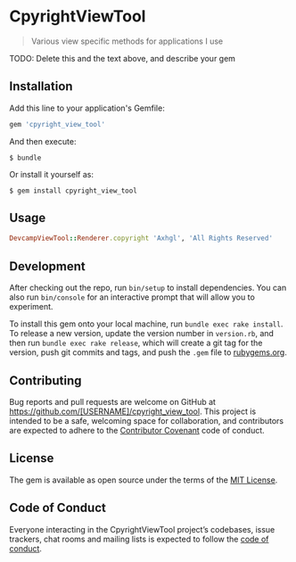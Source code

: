 # CpyrightViewTool
> Various view specific methods for applications I use

TODO: Delete this and the text above, and describe your gem

## Installation

Add this line to your application's Gemfile:

```ruby
gem 'cpyright_view_tool'
```

And then execute:

    $ bundle

Or install it yourself as:

    $ gem install cpyright_view_tool

## Usage

```ruby
DevcampViewTool::Renderer.copyright 'Axhgl', 'All Rights Reserved'
```

## Development

After checking out the repo, run `bin/setup` to install dependencies. You can also run `bin/console` for an interactive prompt that will allow you to experiment.

To install this gem onto your local machine, run `bundle exec rake install`. To release a new version, update the version number in `version.rb`, and then run `bundle exec rake release`, which will create a git tag for the version, push git commits and tags, and push the `.gem` file to [rubygems.org](https://rubygems.org).

## Contributing

Bug reports and pull requests are welcome on GitHub at https://github.com/[USERNAME]/cpyright_view_tool. This project is intended to be a safe, welcoming space for collaboration, and contributors are expected to adhere to the [Contributor Covenant](http://contributor-covenant.org) code of conduct.

## License

The gem is available as open source under the terms of the [MIT License](https://opensource.org/licenses/MIT).

## Code of Conduct

Everyone interacting in the CpyrightViewTool project’s codebases, issue trackers, chat rooms and mailing lists is expected to follow the [code of conduct](https://github.com/[USERNAME]/cpyright_view_tool/blob/master/CODE_OF_CONDUCT.md).
